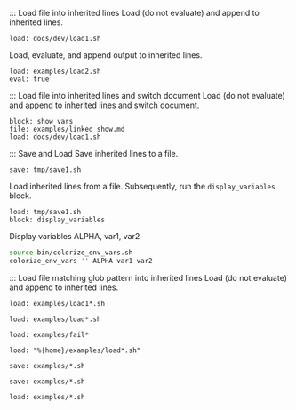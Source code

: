 ::: Load file into inherited lines
Load (do not evaluate) and append to inherited lines.
```link :load1
load: docs/dev/load1.sh
```
Load, evaluate, and append output to inherited lines.
```link :load2_eval
load: examples/load2.sh
eval: true
```

::: Load file into inherited lines and switch document
Load (do not evaluate) and append to inherited lines and switch document.
```link :load_from_file_link_and_show
block: show_vars
file: examples/linked_show.md
load: docs/dev/load1.sh
```

::: Save and Load
Save inherited lines to a file.
```link :save1
save: tmp/save1.sh
```
Load inherited lines from a file.
Subsequently, run the `display_variables` block.
```link :load_saved
load: tmp/save1.sh
block: display_variables
```
Display variables ALPHA, var1, var2
```bash :display_variables
source bin/colorize_env_vars.sh
colorize_env_vars '' ALPHA var1 var2
```

::: Load file matching glob pattern into inherited lines
Load (do not evaluate) and append to inherited lines.
```link :load_glob_load1*
load: examples/load1*.sh
```
```link :load_glob_load*
load: examples/load*.sh
```
```link :load_glob_fail
load: examples/fail*
```
```link :load_glob_with_format
load: "%{home}/examples/load*.sh"
```
```link :save_glob_load*
save: examples/*.sh
```
```link :save_glob_*
save: examples/*.sh
```
```link :load_glob_*
load: examples/*.sh
```

